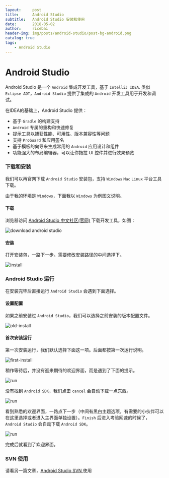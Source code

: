 ```yaml
---
layout:     post
title:      Android Studio
subtitle:   Android Studio 安装和使用
date:       2018-05-02
author:     ricebai
header-img: img/posts/android-studio/post-bg-android.png
catalog: true
tags:
    - Android Studio
---
```


# Android Studio

Android Studio 是一个 `Android` 集成开发工具，基于 `IntelliJ IDEA`. 类似 `Eclipse ADT`，`Android Studio` 提供了集成的 `Android` 开发工具用于开发和调试。

在IDEA的基础上，Android Studio 提供：
- 基于 `Gradle` 的构建支持
- `Android` 专属的重构和快速修复
- 提示工具以捕获性能、可用性、版本兼容性等问题
- 支持 `ProGuard` 和应用签名
- 基于模板的向导来生成常用的 `Android` 应用设计和组件
- 功能强大的布局编辑器，可以让你拖拉 UI 控件并进行效果预览

### 下载和安装

我们可以再官网下载 `Android Studio` 安装包，支持 `Windows` `Mac` `Linux` 平台工具下载。

由于我的环境是 `Windows`，下面我以 `Windows` 为例图文说明。

#### 下载

浏览器访问 [Android Studio 中文社区(官网)](http://www.android-studio.org) 下载开发工具，如图：

![download android studio](https://ricebai.github.io/img/posts/android-studio/as-download.jpg)

#### 安装

打开安装包，一路下一步。需要修改安装路径的中间选择下。

![install](https://ricebai.github.io/img/posts/android-studio/as-install.gif)

### Android Studio 运行

在安装完毕后直接运行 `Android Studio` 会遇到下面选择。

#### 设置配置

如果之前安装过 `Android Studio`，我们可以选择之前安装的版本配置文件。

![old-install](https://ricebai.github.io/img/posts/android-studio/as-install-old.jpg)

#### 首次安装运行

第一次安装运行，我们默认选择下面这一项。后面都按第一次运行说明。

![first-install](https://ricebai.github.io/img/posts/android-studio/as-install-first.jpg)

稍作等待后，并没有迎来期待的欢迎界面，而是遇到了下面的提示。

![run](https://ricebai.github.io/img/posts/android-studio/as-run.jpg)

没有找到 `Android SDK`，我们点击 `cancel` 会自动下载一点东西。

![run](https://ricebai.github.io/img/posts/android-studio/as-cancel.jpg)

看到熟悉的欢迎界面，一路点下一步（中间有黑白主题选项，有需要的小伙伴可以在这里选择或者进入主界面单独设置）。`Finish` 后进入考验网速的时候了，`Android Studio` 会自动下载 `Android SDK`。

![run](https://ricebai.github.io/img/posts/android-studio/as-start.gif)

完成后就看到了欢迎界面。

### SVN 使用

请看另一篇文章，[Android Studio SVN ](https://ricebai.github.io/2018/05/07/tortoise-svn/#svn-%E9%85%8D%E7%BD%AE) 使用

